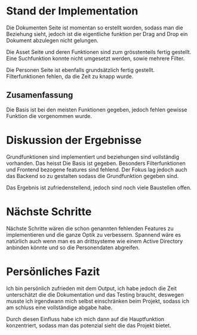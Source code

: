 # Stand der Implementation
Die Dokumenten Seite ist momentan so erstellt worden, sodass man die Beziehung sieht, jedoch ist die eigentliche funktion per Drag and Drop ein Dokument abzulegen nicht gelungen. 

Die Asset Seite und deren Funktionen sind zum grösstenteils fertig gestellt. Eine Suchfunktion konnte nicht umgesetzt werden, sowie mehrere Filter.

Die Personen Seite ist ebenfalls grundsätzlich fertig gestellt. Filterfunktionen fehlen, da die Zeit zu knapp wurde.

## Zusamenfassung
Die Basis ist bei den meisten Funktionen gegeben, jedoch fehlen gewisse Funktion die vorgenommen wurde.


# Diskussion der Ergebnisse
Grundfunktionen sind implementiert und beziehungen sind vollständig vorhanden. Das heisst Die Basis ist gegeben. Besonders Filterfunktionen und Frontend bezogene features sind fehlend. Der Fokus lag jedoch auch das Backend so zu gestalten sodass die Grundfunktion gegeben sind.

Das Ergebnis ist zufriedenstellend, jedoch sind noch viele Baustellen offen.



# Nächste Schritte
Nächste Schritte wären die schon genannten fehlenden Features zu implementieren und die ganze Optik zu verbessern. Spannend wäre es natürlich auch wenn man es an drittsysteme wie einem Active Directory anbinden könnte und so die Personendaten abgreifen.

# Persönliches Fazit
Ich bin persönlich zufrieden mit dem Output, ich habe jedoch die Zeit unterschätzt die die Dokumentation und das Testing braucht, deswegen musste ich irgendwann mich selbst einschränken beim Projekt, sodass ich am schluss eine vollständige abgabe habe.

Durch diesen Einfluss habe ich mich dann auf die Hauptfunktion konzentriert, sodass man das potenzial sieht die das Projekt bietet.